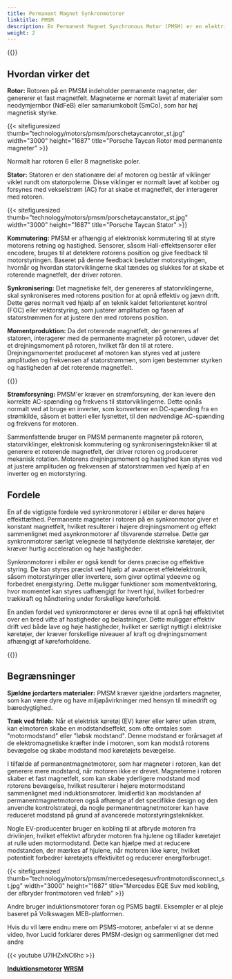 ```yaml
---
title: Permanent Magnet Synkronmotorer
linktitle: PMSM
description: En Permanent Magnet Synchronous Motor (PMSM) er en elektrisk motor som bruker permanente magneter på rotoren for å generere et magnetfelt som samhandler med statorviklingen for å produsere mekanisk rotasjon. PMSM-er brukes ofte i ulike applikasjoner, inkludert elektriske kjøretøy, industrimaskiner og apparater.
weight: 2
---
```

<!-- markdownlint-disable MD033 -->
{{<evkxdisplayaddarticle />}}

## Hvordan virker det

**Rotor:** Rotoren på en PMSM indeholder permanente magneter, der genererer et fast magnetfelt. Magneterne er normalt lavet af materialer som neodymjernbor (NdFeB) eller samariumkobolt (SmCo), som har høj magnetisk styrke.

{{< sitefiguresized thumb="technology/motors/pmsm/porschetaycanrotor_st.jpg" width="3000" height="1687" title="Porsche Taycan Rotor med permanente magneter" >}}

Normalt har rotoren 6 eller 8 magnetiske poler.

**Stator:** Statoren er den stationære del af motoren og består af viklinger viklet rundt om statorpolerne. Disse viklinger er normalt lavet af kobber og forsynes med vekselstrøm (AC) for at skabe et magnetfelt, der interagerer med rotoren.

{{< sitefiguresized thumb="technology/motors/pmsm/porschetaycanstator_st.jpg" width="3000" height="1687" title="Porsche Taycan Stator" >}}

**Kommutering:** PMSM er afhængig af elektronisk kommutering til at styre motorens retning og hastighed. Sensorer, såsom Hall-effektsensorer eller encodere, bruges til at detektere rotorens position og give feedback til motorstyringen. Baseret på denne feedback beslutter motorstyringen, hvornår og hvordan statorviklingerne skal tændes og slukkes for at skabe et roterende magnetfelt, der driver rotoren.

**Synkronisering:** Det magnetiske felt, der genereres af statorviklingerne, skal synkroniseres med rotorens position for at opnå effektiv og jævn drift. Dette gøres normalt ved hjælp af en teknik kaldet feltorienteret kontrol (FOC) eller vektorstyring, som justerer amplituden og fasen af ​​statorstrømmen for at justere den med rotorens position.

**Momentproduktion:** Da det roterende magnetfelt, der genereres af statoren, interagerer med de permanente magneter på rotoren, udøver det et drejningsmoment på rotoren, hvilket får den til at rotere. Drejningsmomentet produceret af motoren kan styres ved at justere amplituden og frekvensen af ​​statorstrømmen, som igen bestemmer styrken og hastigheden af ​​det roterende magnetfelt.

{{<evkxdisplayaddarticle />}}

**Strømforsyning:** PMSM'er kræver en strømforsyning, der kan levere den korrekte AC-spænding og frekvens til statorviklingerne. Dette opnås normalt ved at bruge en inverter, som konverterer en DC-spænding fra en strømkilde, såsom et batteri eller lysnettet, til den nødvendige AC-spænding og frekvens for motoren.

Sammenfattende bruger en PMSM permanente magneter på rotoren, statorviklinger, elektronisk kommutering og synkroniseringsteknikker til at generere et roterende magnetfelt, der driver rotoren og producerer mekanisk rotation. Motorens drejningsmoment og hastighed kan styres ved at justere amplituden og frekvensen af ​​statorstrømmen ved hjælp af en inverter og en motorstyring.

## Fordele

En af de vigtigste fordele ved synkronmotorer i elbiler er deres højere effekttæthed. Permanente magneter i rotoren på en synkronmotor giver et konstant magnetfelt, hvilket resulterer i højere drejningsmoment og effekt sammenlignet med asynkronmotorer af tilsvarende størrelse. Dette gør synkronmotorer særligt velegnede til højtydende elektriske køretøjer, der kræver hurtig acceleration og høje hastigheder.

Synkronmotorer i elbiler er også kendt for deres præcise og effektive styring. De kan styres præcist ved hjælp af avanceret effektelektronik, såsom motorstyringer eller invertere, som giver optimal ydeevne og forbedret energistyring. Dette muliggør funktioner som momentvektoring, hvor momentet kan styres uafhængigt for hvert hjul, hvilket forbedrer trækkraft og håndtering under forskellige køreforhold.

En anden fordel ved synkronmotorer er deres evne til at opnå høj effektivitet over en bred vifte af hastigheder og belastninger. Dette muliggør effektiv drift ved både lave og høje hastigheder, hvilket er særligt nyttigt i elektriske køretøjer, der kræver forskellige niveauer af kraft og drejningsmoment afhængigt af køreforholdene.

{{<evkxdisplayaddarticle />}}

## Begrænsninger

**Sjældne jordarters materialer:** PMSM kræver sjældne jordarters magneter, som kan være dyre og have miljøpåvirkninger med hensyn til minedrift og bæredygtighed.

**Træk ved friløb:** Når et elektrisk køretøj (EV) kører eller kører uden strøm, kan elmotoren skabe en modstandseffekt, som ofte omtales som "motormodstand" eller "løbsk modstand". Denne modstand er forårsaget af de elektromagnetiske kræfter inde i motoren, som kan modstå rotorens bevægelse og skabe modstand mod køretøjets bevægelse.

I tilfælde af permanentmagnetmotorer, som har magneter i rotoren, kan det generere mere modstand, når motoren ikke er drevet. Magneterne i rotoren skaber et fast magnetfelt, som kan skabe yderligere modstand mod rotorens bevægelse, hvilket resulterer i højere motormodstand sammenlignet med induktionsmotorer. Imidlertid kan modstanden af ​​permanentmagnetmotoren også afhænge af det specifikke design og den anvendte kontrolstrategi, da nogle permanentmagnetmotorer kan have reduceret modstand på grund af avancerede motorstyringsteknikker.

Nogle EV-producenter bruger en kobling til at afbryde motoren fra drivlinjen, hvilket effektivt afbryder motoren fra hjulene og tillader køretøjet at rulle uden motormodstand. Dette kan hjælpe med at reducere modstanden, der mærkes af hjulene, når motoren ikke kører, hvilket potentielt forbedrer køretøjets effektivitet og reducerer energiforbruget.

{{< sitefiguresized thumb="technology/motors/pmsm/mercedeseqesuvfrontmotordisconnect_st.jpg" width="3000" height="1687" title="Mercedes EQE Suv med kobling, der afbryder frontmotoren ved friløb" >}}

Andre bruger induktionsmotorer foran og PSMS bagtil. Eksempler er al pleje baseret på Volkswagen MEB-platformen.

Hvis du vil lære endnu mere om PSMS-motorer, anbefaler vi at se denne video, hvor Lucid forklarer deres PMSM-design og sammenligner det med andre

{{< youtube U7IHZxNC6hc >}}


<div class="mt-3 mb-3">
    <a href="../asm/" class="text-decoration-none text-black"><strong><i class="bi-arrow-left"></i> Induktionsmotorer</strong></a>
    <a href="../wrsm/" class="text-decoration-none text-black float-end"><strong>WRSM<i class="bi-arrow-right"></i></strong></a>
</div>